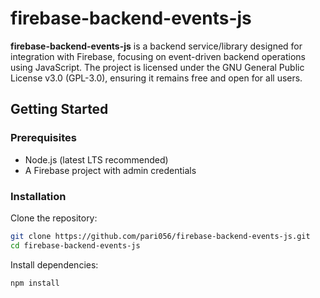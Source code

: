 # firebase-backend-events-js

**firebase-backend-events-js** is a backend service/library designed for integration with Firebase, focusing on event-driven backend operations using JavaScript. The project is licensed under the GNU General Public License v3.0 (GPL-3.0), ensuring it remains free and open for all users.

## Getting Started

### Prerequisites

- Node.js (latest LTS recommended)
- A Firebase project with admin credentials

### Installation

Clone the repository:

```bash
git clone https://github.com/pari056/firebase-backend-events-js.git
cd firebase-backend-events-js
```

Install dependencies:

```bash
npm install
```